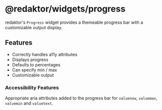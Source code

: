 # @redaktor/widgets/progress

redaktor's `Progress` widget provides a themeable progress bar with a customizable output display.

## Features

- Correctly handles a11y attributes
- Displays progress
- Defaults to percentages
- Can specify min / max
- Customizable output

### Accessibility Features

Appropriate aria attributes added to the progress bar for `valuenow`, `valuemax`, `valuemin` and `valuetext`.
